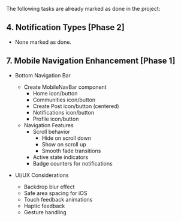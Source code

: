 The following tasks are already marked as done in the project:

## 4. Notification Types [Phase 2]
- None marked as done.

## 7. Mobile Navigation Enhancement [Phase 1]
- Bottom Navigation Bar
  - Create MobileNavBar component
    - Home icon/button
    - Communities icon/button
    - Create Post icon/button (centered)
    - Notifications icon/button
    - Profile icon/button
  - Navigation Features
    - Scroll behavior
      - Hide on scroll down
      - Show on scroll up
      - Smooth fade transitions
    - Active state indicators
    - Badge counters for notifications

- UI/UX Considerations
  - Backdrop blur effect
  - Safe area spacing for iOS
  - Touch feedback animations
  - Haptic feedback
  - Gesture handling
